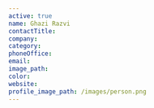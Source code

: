 ```yaml
---
active: true
name: Ghazi Razvi
contactTitle:
company:
category:
phoneOffice:
email:
image_path:
color:
website:
profile_image_path: /images/person.png
---
```

